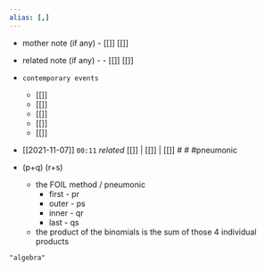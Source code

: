 ```yaml
---
alias: [,]
---
```

- mother note (if any)
		- [[]] [[]]
- related note (if any) -
		- [[]] [[]]
- `contemporary events`
	- [[]]
	- [[]]
	- [[]]
	- [[]]
	- [[]]

- [[2021-11-07]]  `00:11` _related_ [[]] | [[]] | [[]] # # #pneumonic 
- (p+q) (r+s)
	- the FOIL method / pneumonic
		- first - pr
		- outer - ps
		- inner - qr
		- last - qs
	- the product of the binomials is the sum of those 4 individual products

```query
"algebra"
```